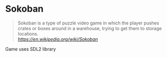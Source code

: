 # Sokoban
>Sokoban  is a type of puzzle video game in which the player pushes crates or boxes around in a warehouse, trying to get them to storage locations.  
<cite>https://en.wikipedia.org/wiki/Sokoban</cite>


Game uses SDL2 library
